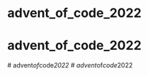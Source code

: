 # advent_of_code_2022
# advent_of_code_2022
#   a d v e n t _ o f _ c o d e _ 2 0 2 2  
 #   a d v e n t _ o f _ c o d e _ 2 0 2 2  
 